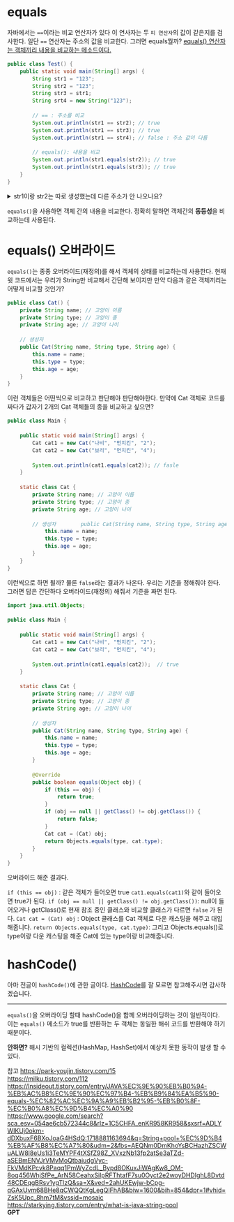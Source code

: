 # equals
자바에서는 `==`이라는 비교 연산자가 있다 이 연사자는 두 `피 연산자`의 값이 같은지를 검사한다.
일단 `==` 연산자는 주소의 값을 비교한다.
그러면 equals뭘까?
<U>equals() 연산자는 객체끼리 내용을 비교하는 메소드이다.</U>

```java
public class Test() {
	public static void main(String[] args) {
		String str1 = "123";
		String str2 = "123";
		String str3 = str1;
		String srt4 = new String("123");
		
		// == : 주소를 비교
		System.out.println(str1 == str2); // true
		System.out.println(str1 == str3); // true
		System.out.println(str1 == str4); // false : 주소 값이 다름

		// equals(): 내용을 비교
		System.out.println(str1.equals(str2)); // true
 		System.out.println(str1.equals(str3)); // true
	} 
}
```

<details>
	<summary>str1이랑 str2는 따로 생성했는데 다른 주소가 안 나오나요?</summary>
		자바를 잘 알고 계신분들은 알고 알고있겠지만 혹시 궁금한분들이 있을수도 있어 적어본다.
		자바는 String을 생성하게 된다면 해당 String 값은 Heap 영역내에 "String Pool"이라는 영역에 들어가게 된다. 

		 윗 예제로 예를 들면 "123"은  "String Pool" 영역에 들어가서 다 같이 사용한다.
		 하지만 new로 생성하면 그렇지 않다. 아래는 참고 그림이다.
		![자바Pool](자바/images/java-string-pool.png)			
</details>

`equals()`을 사용하면 객체 간의 내용을 비교한다. 정확히 말하면 객체간의 **동등성**을 비교하는데 사용된다.

# equals() 오버라이드

`equals()`는 종종 오버라이드(재정의)를 해서 객체의 상태를 비교하는데 사용한다.
현재 윗 코드에서는 우리가 String만 비교해서 간단해 보이지만 만약 다음과 같은 객체끼리는 어떻게 비교할 것인가?

```java
public class Cat() {
	private String name; // 고양이 이름
	private String type; // 고양이 종
	private String age; // 고양이 나이

	// 생성자
	public Cat(String name, String type, String age) {
		this.name = name;
		this.type = type;
		this.age = age;
	}
}
```
이런 객체들은 어떤씩으로 비교하고 판단해야 판단해야한다. 
만약에 Cat 객체로 코드를 짜다가 갑자기 2개의 Cat 객체들의 종을 비교하고 싶으면?

```java
public class Main {  
  
    public static void main(String[] args) {  
        Cat cat1 = new Cat("나비", "먼치킨", "2");  
        Cat cat2 = new Cat("보리", "먼치킨", "4");  
  
        System.out.println(cat1.equals(cat2)); // fasle
    }  
  
    static class Cat {  
        private String name; // 고양이 이름  
        private String type; // 고양이 종  
        private String age; // 고양이 나이  
  
        // 생성자        public Cat(String name, String type, String age) {  
            this.name = name;  
            this.type = type;  
            this.age = age;  
        }  
    }  
}
```
이런씩으로 하면 될까? 물론 `false`라는 결과가 나온다.
우리는 기준을 정해줘야 한다. 그러면 답은 간단하다 오버라이드(재정의) 해줘서 기준을 짜면 된다.

```java
import java.util.Objects;  
  
public class Main {  
  
    public static void main(String[] args) {  
        Cat cat1 = new Cat("나비", "먼치킨", "2");  
        Cat cat2 = new Cat("보리", "먼치킨", "4");  
  
        System.out.println(cat1.equals(cat2));  // true
    }  
  
    static class Cat {  
        private String name; // 고양이 이름  
        private String type; // 고양이 종  
        private String age; // 고양이 나이  
  
        // 생성자        
        public Cat(String name, String type, String age) {  
            this.name = name;  
            this.type = type;  
            this.age = age;  
        }  
  
        @Override  
        public boolean equals(Object obj) {  
            if (this == obj) {  
                return true;  
            }  
            if (obj == null || getClass() != obj.getClass()) {  
                return false;  
            }  
            Cat cat = (Cat) obj;  
            return Objects.equals(type, cat.type);  
        }  
    }  
}
```

오버라이드 해준 결과다. 

`if (this == obj)` : 같은 객체가 들어오면 true `cat1.equals(cat1)`와 같이 들어오면 true가 된다.
`if (obj == null || getClass() != obj.getClass())`: null이 들어오거나 getClass()로 현재 참조 중인 클래스와 비교할 클래스가 다르면 `false` 가 된다.
`Cat cat = (Cat) obj` :  Object 클래스를 Cat 객체로 다운 캐스팅을 해주고 대입해줍니다.
`return Objects.equals(type, cat.type)`: 그리고 Objects.equals()로 type이랑 다운 캐스팅을 해준 Cat에 있는 type이랑 비교해줍니다.


# hashCode()
아마 전글이 `hashCode()`에 관한 글이다. 
[HashCode](https://github.com/tkdgml822/Obsidian_Study/blob/main/자바/hashCode.md)를 잘 모르면 참고해주시면 감사하겠습니다.
- - -
`equals()`을 오버라이딩 할때 hashCode()을 함께 오버라이딩하는 것이 일반적이다. 
이는 `equals()` 메소드가 true를 반환하는 두 객체는 동일한 해쉬 코드를 반환해야 하기 때문이다.

**안하면?**
해시 기반의 컬렉션(HashMap, HashSet)에서 예상치 못한 동작이 발생 할 수 있다.


참고
https://park-youjin.tistory.com/15 </br>
https://milku.tistory.com/112 </br>
https://lnsideout.tistory.com/entry/JAVA%EC%9E%90%EB%B0%94-%EB%AC%B8%EC%9E%90%EC%97%B4-%EB%B9%84%EA%B5%90-equals-%EC%82%AC%EC%9A%A9%EB%B2%95-%EB%B0%8F-%EC%B0%A8%EC%9D%B4%EC%A0%90 </br>
https://www.google.com/search?sca_esv=054ae6cb572344c8&rlz=1C5CHFA_enKR958KR958&sxsrf=ADLYWIKUj0okm-dDXbuxF6BXoJoaG4HSdQ:1718881163694&q=String+pool+%EC%9D%B4%EB%AF%B8%EC%A7%80&udm=2&fbs=AEQNm0DmKhoYsBCHazhZSCWuALW8l8eUs1i3TeMYPF4tXSfZ98Z_XVxzNb13fp2atSe3aTZd-aSEBmENVJrVMvMoQtbaiudgVyc-FkVMdKPcvk8Paqq1PmWyZcdL_Bypd8OKuxJiWAgKw8_OM-8oq456WhjSfPe_ArN58CeahxSiIpRFThtafF7su0Oyct2e2woyDHDIghL8Dvtd48CDEqgBRsv1ygTlzQ&sa=X&ved=2ahUKEwjw-bCpg-qGAxUvm68BHe8qCWQQtKgLegQIFhAB&biw=1600&bih=854&dpr=1#vhid=ZsK5Upc_8hm7tM&vssid=mosaic </br>
https://starkying.tistory.com/entry/what-is-java-string-pool </br>
**GPT**
